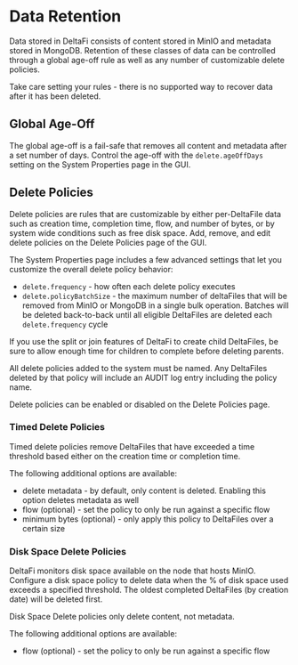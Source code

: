 # Data Retention

Data stored in DeltaFi consists of content stored in MinIO and metadata stored in MongoDB.
Retention of these classes of data can be controlled through a global age-off rule as well as any number of
customizable delete policies.

Take care setting your rules - there is no supported way to recover data after it has been deleted.

## Global Age-Off

The global age-off is a fail-safe that removes all content and metadata after a set number of days.
Control the age-off with the `delete.ageOffDays` setting on the System Properties page in the GUI.

## Delete Policies

Delete policies are rules that are customizable by either per-DeltaFile data such as creation time, completion time,
flow, and number of bytes, or by system wide conditions such as free disk space.
Add, remove, and edit delete policies on the Delete Policies page of the GUI.

The System Properties page includes a few advanced settings that let you customize the overall delete policy behavior:
- `delete.frequency` - how often each delete policy executes
- `delete.policyBatchSize` - the maximum number of deltaFiles that will be removed from MinIO or MongoDB in a single bulk operation. Batches will be deleted back-to-back until all eligible DeltaFiles are deleted each `delete.frequency` cycle

If you use the split or join features of DeltaFi to create child DeltaFiles, be sure to allow enough time for children to complete before deleting parents.

All delete policies added to the system must be named. Any DeltaFiles deleted by that policy will include an AUDIT log entry including the policy name.

Delete policies can be enabled or disabled on the Delete Policies page.

### Timed Delete Policies

Timed delete policies remove DeltaFiles that have exceeded a time threshold based either on the creation time or completion time.

The following additional options are available:

* delete metadata - by default, only content is deleted. Enabling this option deletes metadata as well
* flow (optional) - set the policy to only be run against a specific flow 
* minimum bytes (optional) - only apply this policy to DeltaFiles over a certain size 

### Disk Space Delete Policies

DeltaFi monitors disk space available on the node that hosts MinIO.
Configure a disk space policy to delete data when the % of disk space used exceeds a specified threshold.
The oldest completed DeltaFiles (by creation date) will be deleted first.

Disk Space Delete policies only delete content, not metadata.

The following additional options are available:

* flow (optional) - set the policy to only be run against a specific flow